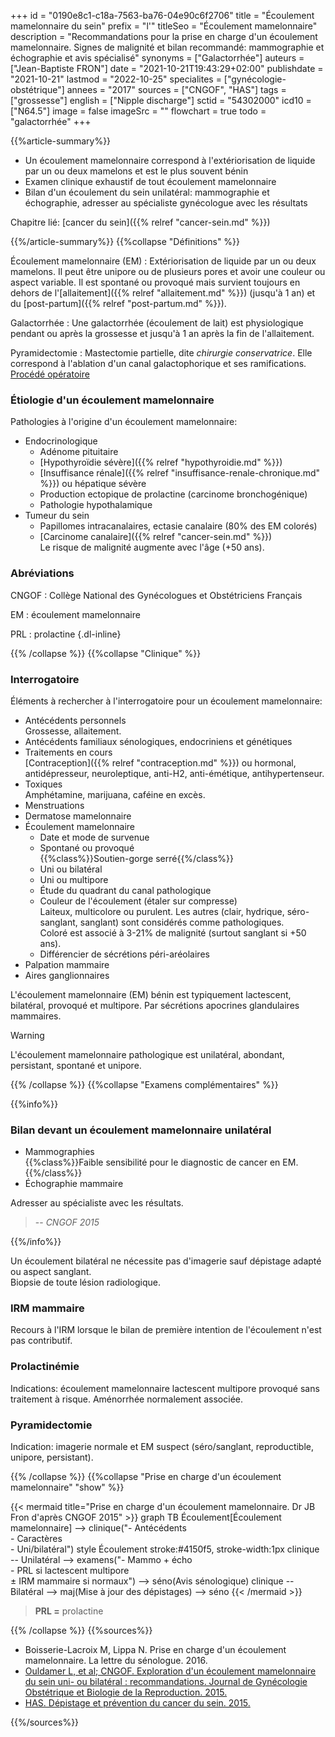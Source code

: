 +++
id = "0190e8c1-c18a-7563-ba76-04e90c6f2706"
title = "Écoulement mamelonnaire du sein"
prefix = "l'"
titleSeo = "Écoulement mamelonnaire"
description = "Recommandations pour la prise en charge d'un écoulement mamelonnaire. Signes de malignité et bilan recommandé: mammographie et échographie et avis spécialisé"
synonyms = ["Galactorrhée"]
auteurs = ["Jean-Baptiste FRON"]
date = "2021-10-21T19:43:29+02:00"
publishdate = "2021-10-21"
lastmod = "2022-10-25"
specialites = ["gynécologie-obstétrique"]
annees = "2017"
sources = ["CNGOF", "HAS"]
tags = ["grossesse"]
english = ["Nipple discharge"]
sctid = "54302000"
icd10 = ["N64.5"]
image = false
imageSrc = ""
flowchart = true
todo = "galactorrhée"
+++

{{%article-summary%}}

- Un écoulement mamelonnaire correspond à l'extériorisation de liquide par un ou deux mamelons et est le plus souvent bénin
- Examen clinique exhaustif de tout écoulement mamelonnaire
- Bilan d'un écoulement du sein unilatéral: mammographie et échographie, adresser au spécialiste gynécologue avec les résultats

Chapitre lié: [cancer du sein]({{% relref "cancer-sein.md" %}})

{{%/article-summary%}}
{{%collapse "Définitions" %}}

Écoulement mamelonnaire (EM)
: Extériorisation de liquide par un ou deux mamelons. Il peut être unipore ou de plusieurs pores et avoir une couleur ou aspect variable. Il est spontané ou provoqué mais survient toujours en dehors de l'[allaitement]({{% relref "allaitement.md" %}}) (jusqu'à 1 an) et du [post-partum]({{% relref "post-partum.md" %}}).

Galactorrhée
: Une galactorrhée (écoulement de lait) est physiologique pendant ou après la grossesse et jusqu'à 1 an après la fin de l'allaitement.

Pyramidectomie
: Mastectomie partielle, dite *chirurgie conservatrice*. Elle correspond à l'ablation d'un canal galactophorique et ses ramifications. [Procédé opératoire](https://www.docteur-benchimol.com/pyramidectomie-du-sein.html)

### Étiologie d'un écoulement mamelonnaire

Pathologies à l'origine d'un écoulement mamelonnaire:

- Endocrinologique
  - Adénome pituitaire
  - [Hypothyroïdie sévère]({{% relref "hypothyroidie.md" %}})
  - [Insuffisance rénale]({{% relref "insuffisance-renale-chronique.md" %}}) ou hépatique sévère
  - Production ectopique de prolactine (carcinome bronchogénique)
  - Pathologie hypothalamique
- Tumeur du sein
  - Papillomes intracanalaires, ectasie canalaire (80% des EM colorés)
  - [Carcinome canalaire]({{% relref "cancer-sein.md" %}})  
  Le risque de malignité augmente avec l'âge (+50 ans).

### Abréviations

CNGOF
: Collège National des Gynécologues et Obstétriciens Français

EM
: écoulement mamelonnaire

PRL
: prolactine
{.dl-inline}

{{% /collapse %}}
{{%collapse "Clinique" %}}

### Interrogatoire

Éléments à rechercher à l'interrogatoire pour un écoulement mamelonnaire:

- Antécédents personnels  
  Grossesse, allaitement.
- Antécédents familiaux sénologiques, endocriniens et génétiques
- Traitements en cours  
  [Contraception]({{% relref "contraception.md" %}}) ou hormonal, antidépresseur, neuroleptique, anti-H2, anti-émétique, antihypertenseur.
- Toxiques  
  Amphétamine, marijuana, caféine en excès.
- Menstruations
- Dermatose mamelonnaire
- Écoulement mamelonnaire
  - Date et mode de survenue
  - Spontané ou provoqué  
    {{%class%}}Soutien-gorge serré{{%/class%}}
  - Uni ou bilatéral
  - Uni ou multipore
  - Étude du quadrant du canal pathologique
  - Couleur de l'écoulement (étaler sur compresse)  
    Laiteux, multicolore ou purulent. Les autres (clair, hydrique, séro-sanglant, sanglant) sont considérés comme pathologiques.  
    Coloré est associé à 3-21% de malignité (surtout sanglant si +50 ans).
  - Différencier de sécrétions péri-aréolaires
- Palpation mammaire
- Aires ganglionnaires

L'écoulement mamelonnaire (EM) bénin est typiquement lactescent, bilatéral, provoqué et multipore. Par sécrétions apocrines glandulaires mammaires.  

> [!WARNING]
> L'écoulement mamelonnaire pathologique est unilatéral, abondant, persistant, spontané et unipore.

{{% /collapse %}}
{{%collapse "Examens complémentaires" %}}

{{%info%}}

### Bilan devant un écoulement mamelonnaire unilatéral

- Mammographies  
  {{%class%}}Faible sensibilité pour le diagnostic de cancer en EM.{{%/class%}}
- Échographie mammaire

Adresser au spécialiste avec les résultats.

> -- *CNGOF 2015*

{{%/info%}}

Un écoulement bilatéral ne nécessite pas d'imagerie sauf dépistage adapté ou aspect sanglant.  
Biopsie de toute lésion radiologique.

### IRM mammaire

Recours à l'IRM lorsque le bilan de première intention de l'écoulement n'est pas contributif.

### Prolactinémie

Indications: écoulement mamelonnaire lactescent multipore provoqué sans traitement à risque. Aménorrhée normalement associée.

### Pyramidectomie

Indication: imagerie normale et EM suspect (séro/sanglant, reproductible, unipore, persistant).

{{% /collapse %}}
{{%collapse "Prise en charge d'un écoulement mamelonnaire" "show" %}}

{{< mermaid title="Prise en charge d'un écoulement mamelonnaire. Dr JB Fron d'après CNGOF 2015" >}}
graph TB
  Écoulement[Écoulement mamelonnaire] --> clinique("- Antécédents<br>- Caractères<br>- Uni/bilatéral")
  style Écoulement stroke:#4150f5, stroke-width:1px
      clinique -- Unilatéral --> examens("- Mammo + écho<br>- PRL si lactescent multipore<br>± IRM mammaire si normaux") --> séno(Avis sénologique)
      clinique -- Bilatéral --> maj(Mise à jour des dépistages) --> séno
{{< /mermaid >}}

> **PRL =** prolactine

{{% /collapse %}}
{{%sources%}}

- Boisserie-Lacroix M, Lippa N. Prise en charge d'un écoulement mamelonnaire. La lettre du sénologue. 2016.
- [Ouldamer L, et al; CNGOF. Exploration d'un écoulement mamelonnaire du sein uni- ou bilatéral : recommandations. Journal de Gynécologie Obstétrique et Biologie de la Reproduction. 2015.](https://doi.org/10.1016/J.JGYN.2015.09.035)
- [HAS. Dépistage et prévention du cancer du sein. 2015.](https://www.has-sante.fr/jcms/c_2024559/fr/depistage-et-prevention-du-cancer-du-sein)

{{%/sources%}}
